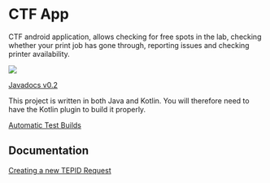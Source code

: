 # CTF App

CTF android application, allows checking for free spots in the lab, checking
whether your print job has gone through, reporting issues and checking 
printer availability.

<!--Current Release 0.2-->

[![](https://jitpack.io/v/CTFMcGill/CTF-Android.svg)](https://jitpack.io/#CTFMcGill/CTF-Android)

[Javadocs v0.2](https://jitpack.io/com/github/CTFMcGill/CTF-Android/v0.2/javadoc/)

This project is written in both Java and Kotlin. You will therefore need to have the Kotlin plugin to build it properly.

[Automatic Test Builds](https://github.com/CTFMcGill/CTFMcGill.github.io/releases/)

## Documentation

[Creating a new TEPID Request](https://github.com/CTFMcGill/CTF-Android/blob/master/TepidRequests.md)



